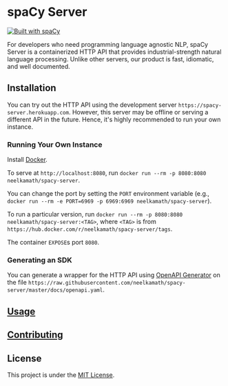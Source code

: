 # spaCy Server

[![Built with spaCy](https://img.shields.io/badge/built%20with-spaCy-09a3d5.svg)](https://spacy.io)

For developers who need programming language agnostic NLP, spaCy Server is a containerized HTTP API that provides industrial-strength natural language processing. Unlike other servers, our product is fast, idiomatic, and well documented.

## Installation

You can try out the HTTP API using the development server `https://spacy-server.herokuapp.com`. However, this server may be offline or serving a different API in the future. Hence, it's highly recommended to run your own instance.

### Running Your Own Instance

Install [Docker](https://hub.docker.com/search/?type=edition&offering=community).

To serve at `http://localhost:8080`, run `docker run --rm -p 8080:8080 neelkamath/spacy-server`. 

You can change the port by setting the `PORT` environment variable (e.g., `docker run --rm -e PORT=6969 -p 6969:6969 neelkamath/spacy-server`).

To run a particular version, run `docker run --rm -p 8080:8080 neelkamath/spacy-server:<TAG>`, where `<TAG>` is from `https://hub.docker.com/r/neelkamath/spacy-server/tags`.

The container `EXPOSE`s port `8080`.

### Generating an SDK

You can generate a wrapper for the HTTP API using [OpenAPI Generator](https://openapi-generator.tech/) on the file `https://raw.githubusercontent.com/neelkamath/spacy-server/master/docs/openapi.yaml`.

## [Usage](https://neelkamath.gitlab.io/spacy-server/)

## [Contributing](docs/CONTRIBUTING.md)

## License

This project is under the [MIT License](LICENSE).
